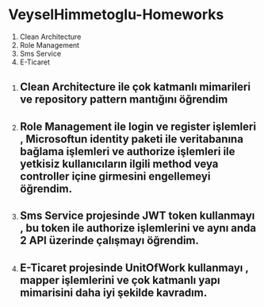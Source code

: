 # VeyselHimmetoglu-Homeworks


1. Clean Architecture
2. Role Management
3. Sms Service
4.  E-Ticaret


1) ## Clean Architecture ile çok katmanlı mimarileri ve repository pattern mantığını öğrendim


2) ## Role Management ile login ve register işlemleri , Microsoftun identity paketi ile veritabanına bağlama işlemleri ve authorize işlemleri ile yetkisiz kullanıcıların ilgili    method veya controller içine girmesini engellemeyi öğrendim.

3) ## Sms Service projesinde JWT token kullanmayı , bu token ile authorize işlemlerini ve aynı anda 2 API üzerinde çalışmayı öğrendim.

4) ## E-Ticaret projesinde UnitOfWork kullanmayı , mapper işlemlerini ve çok katmanlı yapı mimarisini daha iyi şekilde kavradım.
